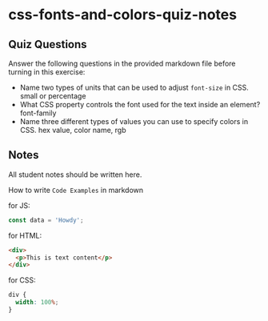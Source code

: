 # css-fonts-and-colors-quiz-notes

## Quiz Questions

Answer the following questions in the provided markdown file before turning in this exercise:

- Name two types of units that can be used to adjust `font-size` in CSS.
  small or percentage
- What CSS property controls the font used for the text inside an element?
  font-family
- Name three different types of values you can use to specify colors in CSS.
  hex value, color name, rgb

## Notes

All student notes should be written here.

How to write `Code Examples` in markdown

for JS:

```js
const data = 'Howdy';
```

for HTML:

```html
<div>
  <p>This is text content</p>
</div>
```

for CSS:

```css
div {
  width: 100%;
}
```

